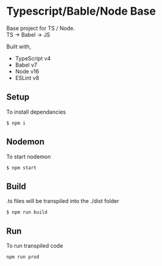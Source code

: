 # Typescript/Bable/Node Base
Base project for TS / Node.  
TS -> Babel -> JS

Built with,
- TypeScript v4
- Babel v7
- Node v16 
- ESLint v8

## Setup
To install dependancies
```
$ npm i
```

## Nodemon
To start nodemon
```
$ npm start
```
## Build
.ts files will be transpiled into the ./dist folder
```
$ npm run build
```

## Run
To run transpiled code
```
npm run prod
```
